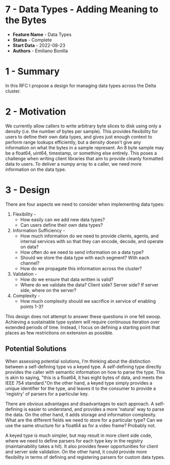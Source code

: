 # 7 - Data Types - Adding Meaning to the Bytes

- **Feature Name** - Data Types
- **Status** - Complete
- **Start Data** - 2022-08-23
- **Authors** - Emiliano Bonilla

# 1 - Summary

In this RFC I propose a design for managing data types across the Delta cluster.

# 2 - Motivation

We currently allow callers to write arbitrary byte slices to disk using only a density
(i.e. the number of bytes per sample). This provides flexibility for users to define
their own data types, and gives just enough context to perform range lookups
efficiently, but a density doesn't give any information on what the bytes in a sample
represent. An 8 byte sample may be a float64, uint64, timestamp, or something else
entirely. This poses a challenge when writing client libraries that aim to provide
cleanly formatted data to users. To deliver a numpy array to a caller, we need more
information on the data type.

# 3 - Design

There are four aspects we need to consider when implementing data types:

1. Flexibility -
   - How easily can we add new data types?
   - Can users define their own data types?
2. Information Sufficiency -
   - How much information do we need to provide clients, agents, and internal services
     with so that they can encode, decode, and operate on data?
   - How often do we need to send information on a data type?
   - Should we store the data type with each segment? With each channel?
   - How do we propagate this information across the cluster?
3. Validation -
   - How do we ensure that data written is valid?
   - Where do we validate the data? Client side? Server side? If server side, where on
     the server?
4. Complexity -
   - How much complexity should we sacrifice in service of enabling points 1-3?

This design does not attempt to answer these questions in one fell swoop. Achieving a
sustainable type system will require continuous iteration over extended periods of time.
Instead, I focus on defining a starting point that places as few restrictions on
extension as possible.

## Potential Solutions

When assessing potential solutions, I'm thinking about the distinction between a
self-defining type vs a keyed type. A self-defining type directly provides the caller
with semantic information on how to parse the type. This is akin to saying, "this is a
float64, it has eight bytes of data, and meets the IEEE 754 standard."On the other hand,
a keyed type simply provides a unique identifier for the type, and leaves it to the
consumer to provide a 'registry' of parsers for a particular key.

There are obvious advantages and disadvantages to each approach. A self-defining is
easier to understand, and provides a more 'natural' way to parse the data. On the other
hand, it adds storage and information complexity. What are the different fields we need
to store for a particular type? Can we use the same structure for a float64 as for a
video frame? Probably not.

A keyed type is much simpler, but may result in more client side code, where we need to
define parsers for each type key in the registry (maintainability takes a hit). It also
provides fewer opportunities for client and server side validation. On the other hand,
it could provide more flexibility in terms of defining and registering parsers for
custom data types.
